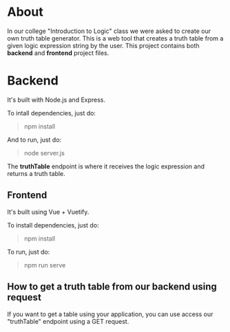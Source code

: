 # About

In our college "Introduction to Logic" class we were asked to create our own truth table generator. This is a web tool that creates a truth table from a given logic expression string by the user.
This project contains both **backend** and **frontend** project files.

# Backend
It's built with Node.js and Express. 

To intall dependencies, just do:
>npm install

And to run, just do:
>node server.js

The **truthTable** endpoint is where it receives the logic expression and returns a truth table.

## Frontend
It's built using Vue + Vuetify.

To install dependencies, just do:
>npm install

To run, just do:
>npm run serve

## How to get a truth table from our backend using request
If you want to get a table using your application, you can use access our "truthTable" endpoint using a GET request.
